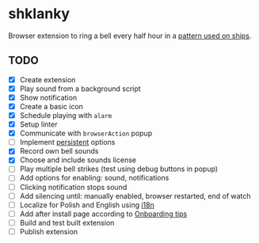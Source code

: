# shklanky

Browser extension to ring a bell every half hour in a [pattern used on ships](https://en.wikipedia.org/wiki/Ship%27s_bell#Strikes_of_the_ship's_bell).

## TODO

- [x] Create extension
- [x] Play sound from a background script
- [x] Show notification
- [x] Create a basic icon
- [x] Schedule playing with `alarm`
- [x] Setup linter
- [x] Communicate with `browserAction` popup
- [ ] Implement [persistent](https://extensionworkshop.com/documentation/develop/testing-persistent-and-restart-features/) options
- [x] Record own bell sounds
- [x] Choose and include sounds license
- [ ] Play multiple bell strikes (test using debug buttons in popup)
- [ ] Add options for enabling: sound, notifications
- [ ] Clicking notification stops sound
- [ ] Add silencing until: manually enabled, browser restarted, end of watch
- [ ] Localize for Polish and English using [i18n](https://developer.mozilla.org/en-US/docs/Mozilla/Add-ons/WebExtensions/API/i18n)
- [ ] Add after install page according to [Onboarding tips](https://extensionworkshop.com/documentation/develop/onboard-upboard-offboard-users/)
- [ ] Build and test built extension
- [ ] Publish extension
